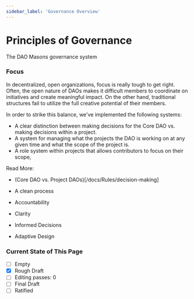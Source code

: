 ```yaml
---
sidebar_label: 'Governance Overview'
---
```


# Principles of Governance

The DAO Masons governance system

### Focus

In decentralized, open organizations, focus is really tough to get right. Often, the open nature of DAOs makes it difficult members to coordinate on initiatives and create meaningful impact. On the other hand, traditional structures fail to utilize the full creative potential of their members.

In order to strike this balance, we've implemented the following systems:

- A clear distinction between making decisions for the Core DAO vs. making decisions within a project.
- A system for managing what the projects the DAO is working on at any given time and what the scope of the project is.
- A role system within projects that allows contributors to focus on their scope,

Read More:

- (Core DAO vs. Project DAOs)[/docs/Rules/decision-making]
- A clean process

- Accountability
- Clarity
- Informed Decisions
- Adaptive Design

### Current State of This Page

- [ ] Empty
- [x] Rough Draft
- [ ] Editing passes: 0
- [ ] Final Draft
- [ ] Ratified
